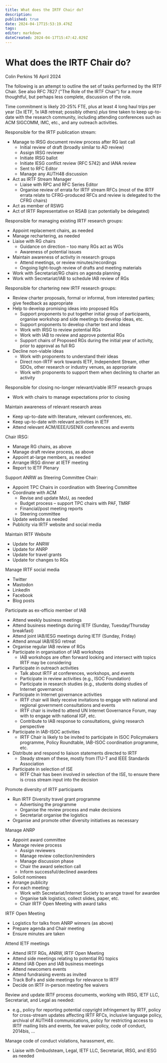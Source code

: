 ```yaml
---
title: What does the IRTF Chair do?
description: 
published: true
date: 2024-04-17T15:53:19.476Z
tags: 
editor: markdown
dateCreated: 2024-04-17T15:47:42.029Z
---
```


# What does the IRTF Chair do?
Colin Perkins
16 April 2024

The following is an attempt to outline the set of tasks performed by the IRTF Chair. See also RFC 7827 ("The Role of the IRTF Chair") for a more thoughtful, but perhaps less complete, discussion of the role.

Time commitment is likely 20-25% FTE, plus at least 4 long haul trips per year (3x IETF, 1x IAB retreat; possibly others) *plus* time taken to keep up-to-date with the research community, including attending conferences such as ACM SIGCOMM, IMC, etc., and any outreach activities.

Responsible for the IRTF publication stream:
* Manage to IRSG document review process after RG last call
  - Initial review of draft (broadly similar to AD review)
  - Assign IRSG reviewer
  - Initiate IRSG ballot
  - Initiate IESG conflict review (RFC 5742) and IANA review
  - Sent to RFC Editor
  - Manage any AUTH48 discussion
* Act as IRTF Stream Manager
	* Liaise with RPC and RFC Series Editor
	* Organise review of errata for IRTF stream RFCs (most of the IRTF errata relate to CFRG-produced RFCs and review is delegated to the CFRG chairs)
* Act as member of RSWG
* Act of IRTF Representative on RSAB (can potentially be delegated)

Responsible for managing existing IRTF research groups:
* Appoint replacement chairs, as needed
* Manage rechartering, as needed
* Liaise with RG chairs
  * Guidance on direction – too many RGs act as WGs
  * Awareness of potential issues
* Maintain awareness of activity in research groups
  * Attend meetings, or review minutes/recordings
  * Ongoing light-tough review of drafts and meeting materials
* Work with Secretariat/RG chairs on agenda planning
* Work with Secretariat/IAB to schedule IAB review of RGs

Responsible for chartering new IRTF research groups:
* Review charter proposals, formal or informal, from interested parties; give feedback as appropriate
* Help to develop promising ideas into proposed RGs
  * Support proponents to put together initial group of participants, organise workshop and side meetings to develop ideas, etc.
  * Support proponents to develop charter text and ideas
  * Work with IRSG to review potential RGs
  * Work with IAB to review and approve potential RGs
  * Support chairs of Proposed RGs during the initial year of activity, prior to approval as full RG
* Decline non-viable ideas
  * Work with proponents to understand their ideas
  * Direct non-IRTF work towards IETF, Independent Stream, other SDOs, other research or industry venues, as appropriate
  * Work with proponents to support them when declining to charter an activity

Responsible for closing no-longer relevant/viable IRTF research groups
* Work with chairs to manage expectations prior to closing

Maintain awareness of relevant research areas
* Keep up-to-date with literature, relevant conferences, etc.
* Keep up-to-date with relevant activities in IETF
* Attend relevant ACM/IEEE/USENIX conferences and events

Chair IRSG:
* Manage RG chairs, as above
* Manage draft review process, as above
* Appoint at-large members, as needed
* Arrange IRSG dinner at IETF meeting
* Report to IETF Plenary

Support ANRW as Steering Committee Chair:
* Appoint TPC Chairs in coordination with Steering Committee
* Coordinate with ACM
  * Revise and update MoU, as needed
  * Budget process – support TPC chairs with PAF, TMRF
  * Financial/post meeting reports
  * Steering committee
* Update website as needed
* Publicity via IRTF website and social media

Maintain IRTF Website
* Update for ANRW
* Update for ANRP
* Update for travel grants
* Update for changes to RGs

Manage IRTF social media
* Twitter
* Mastodon
* LinkedIn
* Facebook
* Blog posts

Participate as ex-officio member of IAB
* Attend weekly business meetings
* Attend business meetings during IETF (Sunday, Tuesday/Thursday breakfast)
* Attend joint IAB/IESG meetings during IETF (Sunday, Friday)
* Attend annual IAB/IESG retreat
* Organise regular IAB review of RGs
* Participate in organisation of IAB workshops
  * IAB workshops are often forward looking and intersect with topics IRTF may be considering
* Participate in outreach activities
  * Talk about IRTF at conferences, workshops, and events
  * Participate in review activities (e.g., ISOC Foundation)
  * Participate in research studies (e.g., students doing studies of Internet governance)
* Participate in Internet governance activities
  * IRTF chair will likely receive invitations to engage with national and regional government consultations and events
  * IRTF chair is invited to attend UN Internet Governance Forum, may with to engage with national IGF, etc.
  * Contribute to IAB response to consultations, giving research perspective
* Participate in IAB-ISOC activities
  * IRTF Chair is likely to be invited to participate in ISOC Policymakers programme, Policy Roundtable, IAB-ISOC coordination programme, etc.
* Distribute and respond to liaison statements directed to IRTF
  * Steady stream of these, mostly from ITU-T and IEEE Standards Association
* Participate in selection of ISE
  * IRTF Chair has been involved in selection of the ISE, to ensure there is cross stream input into the decision

Promote diversity of IRTF participants
* Run IRTF Diversity travel grant programme
  * Advertising the programme
  * Organise the review process and make decisions
  * Secretariat organise the logistics
* Organise and promote other diversity initiatives as necessary

Manage ANRP
* Appoint award committee
* Manage review process
  * Assign reviewers
  * Manage review collection/reminders
  * Manage discussion phase
  * Chair the award selection call
  * Inform successful/declined awardees
* Solicit nominees
* Arrange publicity
* For each meeting:
  * Work with Secretariat/Internet Society to arrange travel for awardee
  * Organise talk logistics, collect slides, paper, etc.
  * Chair IRTF Open Meeting with award talks

IRTF Open Meeting
* Logistics for talks from ANRP winners (as above)
* Prepare agenda and Chair meeting
* Ensure minutes are taken

Attend IETF meetings
* Attend IRTF RGs, ANRW, IRTF Open Meeting
* Attend side meetings relating to potential RG topics
* Attend IAB Open and IAB business meetings
* Attend newcomers events
* Attend fundraising events as invited
* Track BoFs and side meetings for relevance to IRTF
* Decide on IRTF in-person meeting fee waivers

Review and update IRTF process documents, working with IRSG, IETF LLC, Secretariat, and Legal as needed:
* e.g., policy for reporting potential copyright infringement by IRTF, policy for cross-stream updates affecting IRTF RFCs, inclusive language policy, archival of AUTH48 communications, policy for restricting access to IRTF mailing lists and events, fee waiver policy, code of conduct, 2014bis, …

Manage code of conduct violations, harassment, etc.
* Liaise with Ombudsteam, Legal, IETF LLC, Secretariat, IRSG, and IESG as needed
